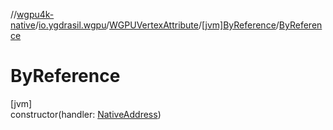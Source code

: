 //[wgpu4k-native](../../../../index.md)/[io.ygdrasil.wgpu](../../index.md)/[WGPUVertexAttribute](../index.md)/[[jvm]ByReference](index.md)/[ByReference](-by-reference.md)

# ByReference

[jvm]\
constructor(handler: [NativeAddress](../../../ffi/-native-address/index.md))